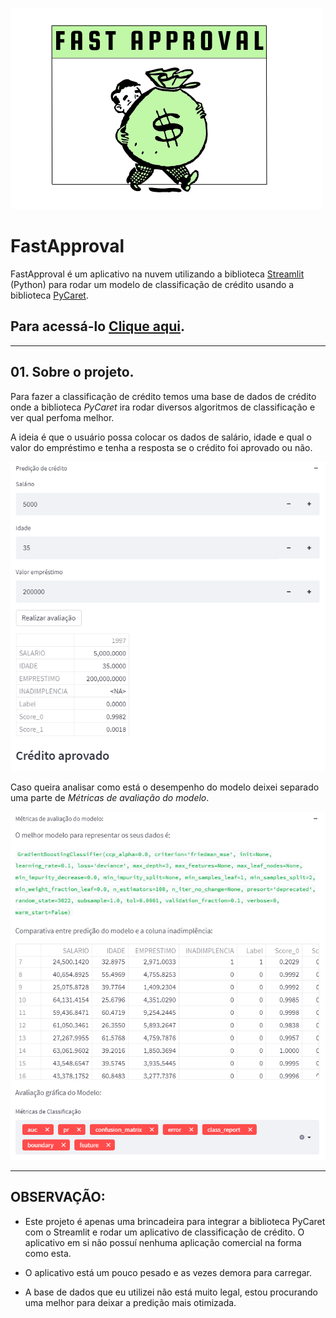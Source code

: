 ![alt text](fastapproval.png)


# FastApproval

FastApproval é um aplicativo na nuvem utilizando a biblioteca [Streamlit](https://streamlit.io/) (Python) para rodar um modelo de classificação de crédito usando a biblioteca [PyCaret](https://pycaret.org/). 

## Para acessá-lo [Clique aqui](https://share.streamlit.io/guihungaro/fastapproval/main). 

----

## 01. Sobre o projeto.

Para fazer a classificação de crédito temos uma base de dados de crédito onde a biblioteca *PyCaret* ira rodar diversos algoritmos de classificação e ver qual perfoma melhor.  

A ideia é que o usuário possa colocar os dados de salário, idade e qual o valor do empréstimo e tenha a resposta se o crédito foi aprovado ou não.

![alt text](classificacao.png)

Caso queira analisar como está o desempenho do modelo deixei separado uma parte de *Métricas de avaliação do modelo*.

![alt text](metricas.png)

----

## OBSERVAÇÃO:

* Este projeto é apenas uma brincadeira para integrar a biblioteca PyCaret com o Streamlit e rodar um aplicativo de classificação de crédito. O aplicativo em si não possuí nenhuma aplicação comercial na forma como esta. 

* O aplicativo está um pouco pesado e as vezes demora para carregar.

* A base de dados que eu utilizei não está muito legal, estou procurando uma melhor para deixar a predição mais otimizada. 
